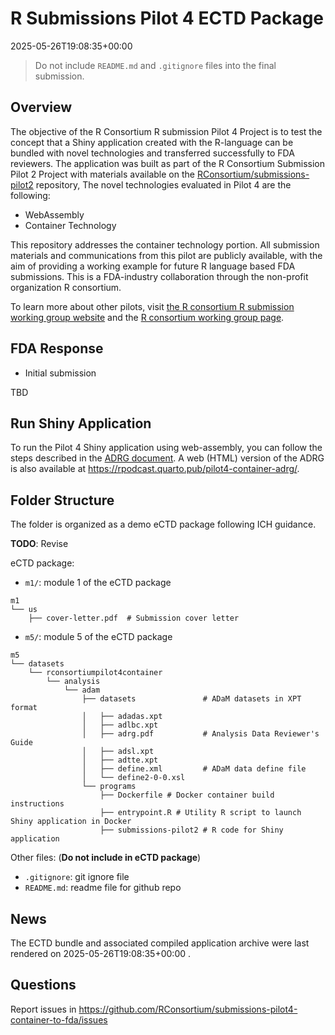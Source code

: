 # R Submissions Pilot 4 ECTD Package

2025-05-26T19:08:35+00:00

> Do not include `README.md` and `.gitignore` files into the final
> submission.

## Overview

The objective of the R Consortium R submission Pilot 4 Project is to
test the concept that a Shiny application created with the R-language
can be bundled with novel technologies and transferred successfully to
FDA reviewers. The application was built as part of the R Consortium
Submission Pilot 2 Project with materials available on the
[RConsortium/submissions-pilot2](https://github.com/RConsortium/submissions-pilot2)
repository, The novel technologies evaluated in Pilot 4 are the
following:

- WebAssembly
- Container Technology

This repository addresses the container technology portion. All
submission materials and communications from this pilot are publicly
available, with the aim of providing a working example for future R
language based FDA submissions. This is a FDA-industry collaboration
through the non-profit organization R consortium.

To learn more about other pilots, visit [the R consortium R submission
working group website](https://rconsortium.github.io/submissions-wg/)
and the [R consortium working group
page](https://www.r-consortium.org/projects/isc-working-groups).

## FDA Response

- Initial submission

TBD

## Run Shiny Application

To run the Pilot 4 Shiny application using web-assembly, you can follow
the steps described in the [ADRG
document](https://rsubmission-draft.us-east-1.linodeobjects.com/adrg-quarto-pdf.pdf).
A web (HTML) version of the ADRG is also available at
<https://rpodcast.quarto.pub/pilot4-container-adrg/>.

## Folder Structure

The folder is organized as a demo eCTD package following ICH guidance.

**TODO**: Revise

eCTD package:

- `m1/`: module 1 of the eCTD package

<!-- -->

    m1
    └── us
        ├── cover-letter.pdf  # Submission cover letter

- `m5/`: module 5 of the eCTD package

<!-- -->

    m5
    └── datasets
        └── rconsortiumpilot4container
            └── analysis
                └── adam
                    ├── datasets               # ADaM datasets in XPT format
                    │   ├── adadas.xpt
                    │   ├── adlbc.xpt
                    │   ├── adrg.pdf           # Analysis Data Reviewer's Guide
                    │   ├── adsl.xpt
                    │   ├── adtte.xpt
                    │   ├── define.xml         # ADaM data define file
                    │   └── define2-0-0.xsl
                    └── programs
                        ├── Dockerfile # Docker container build instructions
                        ├── entrypoint.R # Utility R script to launch Shiny application in Docker
                        ├── submissions-pilot2 # R code for Shiny application

Other files: (**Do not include in eCTD package**)

- `.gitignore`: git ignore file
- `README.md`: readme file for github repo

## News

The ECTD bundle and associated compiled application archive were last
rendered on 2025-05-26T19:08:35+00:00 .

## Questions

Report issues in
<https://github.com/RConsortium/submissions-pilot4-container-to-fda/issues>
